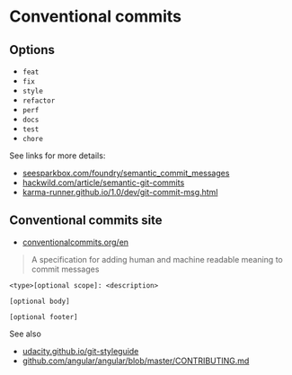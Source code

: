 # Conventional commits

<!-- TODO move out to another area -->


## Options

- `feat`
- `fix`
- `style`
- `refactor`
- `perf`
- `docs`
- `test`
- `chore`

See links for more details:

- [seesparkbox.com/foundry/semantic_commit_messages](https://seesparkbox.com/foundry/semantic_commit_messages)
- [hackwild.com/article/semantic-git-commits](https://hackwild.com/article/semantic-git-commits/)
- [karma-runner.github.io/1.0/dev/git-commit-msg.html](https://karma-runner.github.io/1.0/dev/git-commit-msg.html)


## Conventional commits site

- [conventionalcommits.org/en](https://www.conventionalcommits.org/en/)

> A specification for adding human and machine readable meaning to commit messages

```
<type>[optional scope]: <description>

[optional body]

[optional footer]
```

See also

- [udacity.github.io/git-styleguide](https://udacity.github.io/git-styleguide/)
- [github.com/angular/angular/blob/master/CONTRIBUTING.md](https://github.com/angular/angular/blob/master/CONTRIBUTING.md#commit)
